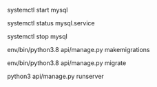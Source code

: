 systemctl start mysql

systemctl status mysql.service

systemctl stop mysql

env/bin/python3.8 api/manage.py makemigrations

env/bin/python3.8 api/manage.py migrate

python3 api/manage.py runserver

